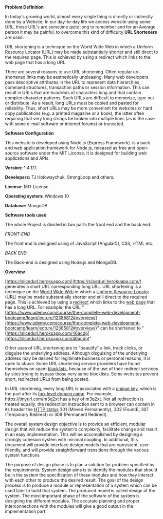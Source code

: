**Problem Definition**

In today&#39;s growing world, almost every single thing is directly or indirectly done by a Website, In our day-to-day life we access website using some URL, these URL&#39;s are sometime quite long to remember and for an Average person it may be painful, to overcome this kind of difficulty **URL Shorteners** are used.

URL shortening is a technique on the World Wide Web in which a Uniform Resource Locator (URL) may be made substantially shorter and still direct to the required page. This is achieved by using a redirect which links to the web page that has a long URL.

There are several reasons to use URL shortening. Often regular un-shortened links may be aesthetically unpleasing. Many web developers pass descriptive attributes in the URL to represent data hierarchies, command structures, transaction paths or session information. This can result in URLs that are hundreds of characters long and that contain complex character patterns. Such URLs are difficult to memorize, type out or distribute. As a result, long URLs must be copied and pasted for reliability. Thus, short URLs may be more convenient for websites or hard copy publications (e.g. a printed magazine or a book), the latter often requiring that very long strings be broken into multiple lines (as is the case with some e-mail software or internet forums) or truncated.

**Software Configuration**

This website is developed using Node.js (Express Framework). is a back end web application framework for Node.js, released as free and open-source software under the MIT License. It is designed for building web applications and APIs.

**Version: ^** 4.17.1

**Developers:** TJ Holowaychuk, StrongLoop and others.

**License:** MIT License

**Operating system:** Windows 10

**Database:** MongoDB

**Software tools used**

The whole Project is divided in two parts the front end and the back end.

*FRONT-END*

The front end is designed using of JavaScript (Angular5), CSS, HTML etc.

*BACK END*

The Back-end is designed using Node.js and MongoDB.


**Overview**

[https://slicedurl.herokuapp.com](https://slicedurl.herokuapp.com/) generates a short URL corresponding long URL. URL shortening is a technique on the [World Wide Web](https://en.wikipedia.org/wiki/World_Wide_Web) in which a [Uniform Resource Locator](https://en.wikipedia.org/wiki/Uniform_Resource_Locator) (URL) may be made substantially shorter and still direct to the required page. This is achieved by using a [redirect](https://en.wikipedia.org/wiki/URL_redirection) which links to the [web page](https://en.wikipedia.org/wiki/Web_page) that has a long URL. For example, the URL &quot;[https://www.udemy.com/course/the-complete-web-development-bootcamp/learn/lecture/12385812#overview/](https://www.udemy.com/course/the-complete-web-development-bootcamp/learn/lecture/12385812#overview/)&quot; can be shortened to &quot;[https://slicedurl.herokuapp.com/46acdp](https://slicedurl.herokuapp.com/46acdp)&quot;.

Other uses of URL shortening are to &quot;beautify&quot; a link, track clicks, or disguise the underlying address. Although disguising of the underlying address may be desired for legitimate business or personal reasons, it is open to abuse. Some URL shortening service providers have found themselves on spam [blocklists](https://en.wikipedia.org/wiki/Blocklist), because of the use of their redirect services by sites trying to bypass those very same blocklists. Some websites prevent short, redirected URLs from being posted.

In URL shortening, every long URL is associated with a [unique key](https://en.wikipedia.org/wiki/Unique_key), which is the part after its [top-level domain name](https://en.wikipedia.org/wiki/Top-level_domain_name). For example, https://tinyurl.com/m3q2xt has a key of m3q2xt. Not all redirection is treated equally; the redirection instruction sent to a browser can contain in its header the [HTTP status](https://en.wikipedia.org/wiki/HTTP_status) 301 (Moved Permanently), 302 (Found), 307 (Temporary Redirect) or 308 (Permanent Redirect).

The overall system design objective is to provide an efficient, modular design that will reduce the system&#39;s complexity, facilitate change and result in an easy implementation. This will be accomplished by designing a strongly cohesion system with minimal coupling. In additional, this document will provide interface design models that are consistent, user friendly, and will provide straightforward transitions through the various system functions

The purpose of design phase is to plan a solution for problem specified by the requirements. System design aims is to identify the modules that should be in the system the specification of these modules and how they interact with each other to produce the desired result. The goal of the design process is to produce a module or representation of a system which can be used later to build that system. The produced model is called design of the system. The most important phase of the software of the system is designing the different modules. The accurate planning and proper interconnections with the modules will give a good output in the implementation part.
